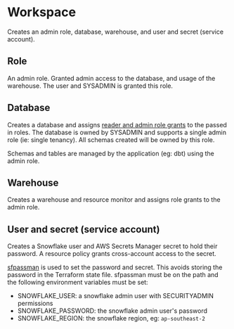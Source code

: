 # Workspace

Creates an admin role, database, warehouse, and user and secret (service account).

## Role

An admin role. Granted admin access to the database, and usage of the warehouse.
The user and SYSADMIN is granted this role.

## Database

Creates a database and assigns [reader and admin role grants](database.tf) to the passed in roles. The database is owned by SYSADMIN and supports a single admin role (ie: single tenancy). All schemas created will be owned by this role.

Schemas and tables are managed by the application (eg: dbt) using the admin role.

## Warehouse

Creates a warehouse and resource monitor and assigns role grants to the admin role.

## User and secret (service account)

Creates a Snowflake user and AWS Secrets Manager secret to hold their password. A resource policy grants cross-account access to the secret.

[sfpassman](https://github.com/tekumara/sfpassman) is used to set the password and secret. This avoids storing the password in the Terraform state file. sfpassman must be on the path and the following environment variables must be set:

- SNOWFLAKE_USER: a snowflake admin user with SECURITYADMIN permissions
- SNOWFLAKE_PASSWORD: the snowflake admin user's password
- SNOWFLAKE_REGION: the snowflake region, eg: `ap-southeast-2`

